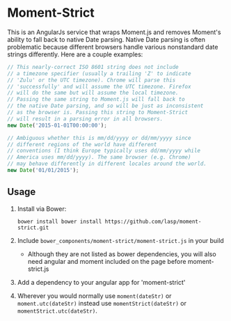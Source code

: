 # Moment-Strict

This is an AngularJs service that wraps Moment.js and removes Moment's
ability to fall back to native Date parsing. Native Date parsing is
often problematic because different browsers handle various nonstandard
date strings differently. Here are a couple examples:

```javascript
// This nearly-correct ISO 8601 string does not include
// a timezone specifier (usually a trailing 'Z' to indicate
// 'Zulu' or the UTC timezone). Chrome will parse this
// 'successfully' and will assume the UTC timezone. Firefox
// will do the same but will assume the local timezone.
// Passing the same string to Moment.js will fall back to
// the native Date parsing, and so will be just as inconsistent
// as the browser is. Passing this string to Moment-Strict
// will result in a parsing error in all browsers.
new Date('2015-01-01T00:00:00');

// Ambiguous whether this is mm/dd/yyyy or dd/mm/yyyy since
// different regions of the world have different
// conventions (I think Europe typically uses dd/mm/yyyy while
// America uses mm/dd/yyyy). The same browser (e.g. Chrome)
// may behave differently in different locales around the world.
new Date('01/01/2015');
```

## Usage

1. Install via Bower:

	```
	bower install bower install https://github.com/lasp/moment-strict.git
	```

2. Include `bower_components/moment-strict/moment-strict.js` in your build
	* Although they are not listed as bower dependencies, you will also need angular and moment
	included on the page before moment-strict.js
3. Add a dependency to your angular app for 'moment-strict'
3. Wherever you would normally use `moment(dateStr)` or `moment.utc(dateStr)` instead use
	`momentStrict(dateStr)` or `momentStrict.utc(dateStr)`.
